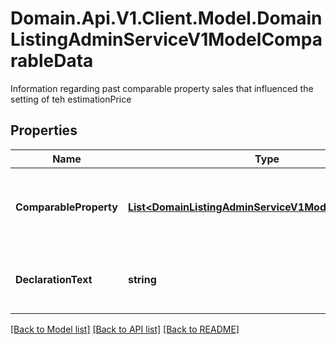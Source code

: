 # Domain.Api.V1.Client.Model.DomainListingAdminServiceV1ModelComparableData
Information regarding past comparable   property sales that influenced the setting of teh estimationPrice
## Properties

Name | Type | Description | Notes
------------ | ------------- | ------------- | -------------
**ComparableProperty** | [**List&lt;DomainListingAdminServiceV1ModelPastSaleData&gt;**](DomainListingAdminServiceV1ModelPastSaleData.md) | To be comparable, property must be Of a similar standard or condition to the property for sale  And Sold in the last six months and be within two kilometres of the property for sale (if the property for sale is in the Melbourne metropolitan area)  Or Sold in the last 18 months and be within five kilometres of the property for sale (if the property for sale is outside the Melbourne metropolitan area). | [optional] 
**DeclarationText** | **string** | Text description should be provided   If you reasonably believe that there are less than three comparable sales within the prescribed period outlined above  for ComparableProperty {Domain.Listing.Admin.Model.Entities.ComparableData.ComparableProperty}  Required when no past sale property data   was provided | [optional] 

[[Back to Model list]](../README.md#documentation-for-models) [[Back to API list]](../README.md#documentation-for-api-endpoints) [[Back to README]](../README.md)

